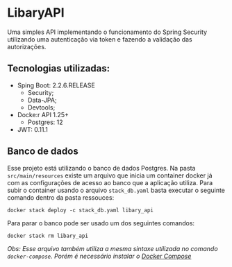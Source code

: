 # LibaryAPI

Uma simples API implementando o funcionamento do Spring Security utilizando uma autenticação via token e fazendo a validação das autorizações.

## Tecnologias utilizadas:
- Sping Boot: 2.2.6.RELEASE
	- Security;
	- Data-JPA;
	- Devtools;
- Docke:r API 1.25+
	- Postgres: 12
- JWT: 0.11.1

## Banco de dados
Esse projeto está utilizando o banco de dados Postgres. Na pasta `src/main/resources` existe um arquivo que inicia um container docker já com as configurações de acesso ao banco que a aplicação utiliza. Para subir o container usando o arquivo `stack_db.yaml` basta executar o seguinte comando dentro da pasta ressouces:
```
docker stack deploy -c stack_db.yaml libary_api
```
Para parar o banco pode ser usado um dos seguintes comandos:
```
docker stack rm libary_api
```
_Obs: Esse arquivo também utiliza a mesma sintaxe utilizada no comando `docker-compose`. Porém é necessário instalar o [Docker Compose](https://docs.docker.com/compose/)_
